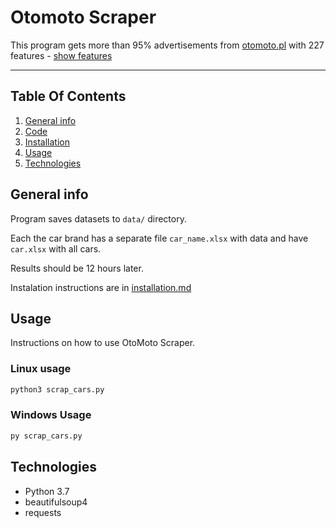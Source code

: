 # Otomoto Scraper

This program gets more than 95% advertisements from [otomoto.pl](https://otomoto.pl) with 227 features - [show features](/resources/input/feats.txt)

---
## Table Of Contents

1. [General info](#General-info)
2. [Code](code_docs.md)
3. [Installation](installation.md)
4. [Usage](#Usage)
5. [Technologies](#Technologies)

## General info
Program saves datasets to ```data/``` directory.

Each the car brand has a separate file ```car_name.xlsx``` with data and have ```car.xlsx``` with all cars.

Results should be 12 hours later.

Instalation instructions are in [installation.md](installation.md)

## Usage

Instructions on how to use OtoMoto Scraper.

### Linux usage

```bash
python3 scrap_cars.py
```

### Windows Usage

```bash
py scrap_cars.py
```

## Technologies
- Python 3.7
- beautifulsoup4
- requests
